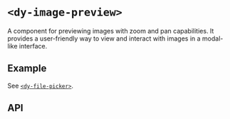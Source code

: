 # `<dy-image-preview>`

A component for previewing images with zoom and pan capabilities. It provides a user-friendly way to view and interact with images in a modal-like interface.

## Example

See [`<dy-file-picker>`](./file-picker.md).

## API

<gbp-api src="/src/elements/image-preview.ts"></gbp-api>

